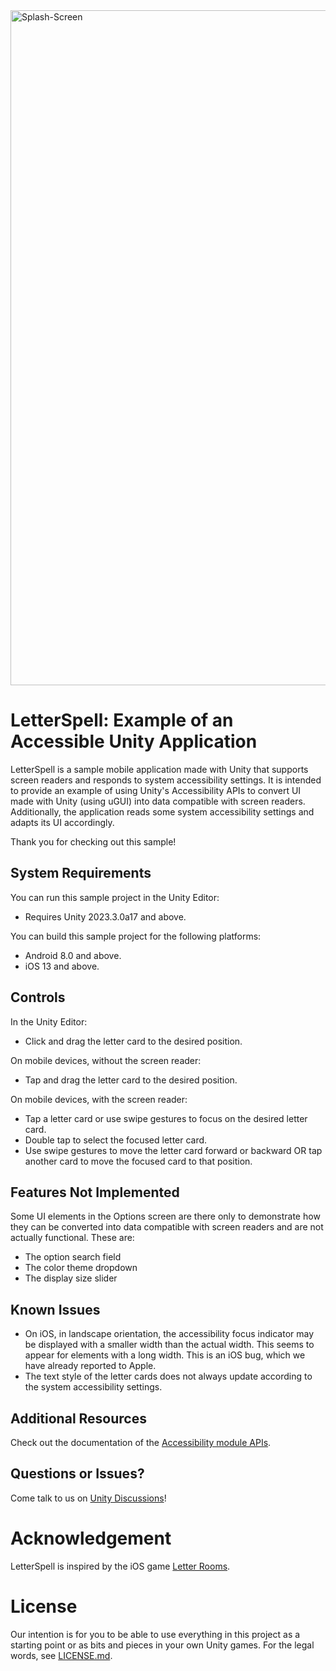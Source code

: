 <img width="1920" height="1080" alt="Splash-Screen" src="https://github.com/user-attachments/assets/d5065152-7129-4521-afbd-59a9ca0e958a" />

# LetterSpell: Example of an Accessible Unity Application

LetterSpell is a sample mobile application made with Unity that supports screen readers and responds to system accessibility settings. It is intended to provide an example of using Unity's Accessibility APIs to convert UI made with Unity (using uGUI) into data compatible with screen readers. Additionally, the application reads some system accessibility settings and adapts its UI accordingly.

Thank you for checking out this sample!

## System Requirements

You can run this sample project in the Unity Editor:
* Requires Unity 2023.3.0a17 and above.

You can build this sample project for the following platforms:
* Android 8.0 and above.
* iOS 13 and above.

## Controls

In the Unity Editor:
* Click and drag the letter card to the desired position.

On mobile devices, without the screen reader:
* Tap and drag the letter card to the desired position.

On mobile devices, with the screen reader:
* Tap a letter card or use swipe gestures to focus on the desired letter card.
* Double tap to select the focused letter card.
* Use swipe gestures to move the letter card forward or backward OR tap another card to move the focused card to that position.

## Features Not Implemented

Some UI elements in the Options screen are there only to demonstrate how they can be converted into data compatible with screen readers and are not actually functional. These are:
* The option search field
* The color theme dropdown
* The display size slider

## Known Issues

* On iOS, in landscape orientation, the accessibility focus indicator may be displayed with a smaller width than the actual width. This seems to appear for elements with a long width. This is an iOS bug, which we have already reported to Apple.
* The text style of the letter cards does not always update according to the system accessibility settings.

## Additional Resources

Check out the documentation of the [Accessibility module APIs](https://docs.unity3d.com/2023.3/Documentation/ScriptReference/UnityEngine.AccessibilityModule.html).

## Questions or Issues?

Come talk to us on [Unity Discussions](https://discussions.unity.com/tag/Accessibility-Features)!

# Acknowledgement

LetterSpell is inspired by the iOS game [Letter Rooms](https://apps.apple.com/us/app/letter-rooms/id1563407977).

# License

Our intention is for you to be able to use everything in this project as a starting point or as bits and pieces in your own Unity games. For the legal words, see [LICENSE.md](LICENSE.md).
